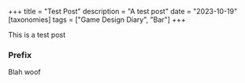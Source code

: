 +++
title = "Test Post"
description = "A test post"
date = "2023-10-19"
[taxonomies]
tags = ["Game Design Diary", "Bar"]
+++

This is a test post

<!-- more -->

### Prefix

Blah woof